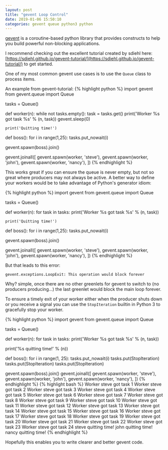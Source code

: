 ```yaml
---
layout: post
title: "gevent Loop Control"
date: 2019-01-06 15:50:10
categories: gevent queue python3 python
---
```

[gevent](http://www.gevent.org/) is a coroutine-based python library that provides constructs to help you build powerful non-blocking applications.

I recommend checking out the excellent tutorial created by sdiehl here: [https://sdiehl.github.io/gevent-tutorial/](https://sdiehl.github.io/gevent-tutorial/) to get started.

One of my most common gevent use cases is to use the `Queue` class to process items. 

An example from gevent-tutorial:
{% highlight python %}
import gevent
from gevent.queue import Queue

tasks = Queue()

def worker(n):
    while not tasks.empty():
        task = tasks.get()
        print('Worker %s got task %s' % (n, task))
        gevent.sleep(0)

    print('Quitting time!')

def boss():
    for i in range(1,25):
        tasks.put_nowait(i)

gevent.spawn(boss).join()

gevent.joinall([
    gevent.spawn(worker, 'steve'),
    gevent.spawn(worker, 'john'),
    gevent.spawn(worker, 'nancy'),
])
{% endhighlight %}

This works great if you can ensure the queue is never empty, but not so great where producers may not always be active. A better way to define your workers would be to take advantage of Python's generator idiom:

{% highlight python %}
import gevent
from gevent.queue import Queue

tasks = Queue()

def worker(n):
    for task in tasks:
        print('Worker %s got task %s' % (n, task))

    print('Quitting time!')

def boss():
    for i in range(1,25):
        tasks.put_nowait(i)

gevent.spawn(boss).join()

gevent.joinall([
    gevent.spawn(worker, 'steve'),
    gevent.spawn(worker, 'john'),
    gevent.spawn(worker, 'nancy'),
])
{% endhighlight %}

But that leads to this error: 
```
gevent.exceptions.LoopExit: This operation would block forever
```
Why? simple, once there are no other greenlets for gevent to switch to (no producers producing...) the last greenlet would block the main loop forever.


To ensure a timely exit of your worker either when the producer shuts down or you receive a signal you can use the `StopIteration` builtin in Python 3 to gracefully stop your worker.

{% highlight python %}
import gevent
from gevent.queue import Queue

tasks = Queue()


def worker(n):
  for task in tasks:
    print('Worker %s got task %s' % (n, task))

  print('%s quitting time!' % (n))


def boss():
  for i in range(1, 25):
      tasks.put_nowait(i)
  tasks.put(StopIteration)
  tasks.put(StopIteration)
  tasks.put(StopIteration)


gevent.spawn(boss).join()
gevent.joinall([
  gevent.spawn(worker, 'steve'),
  gevent.spawn(worker, 'john'),
  gevent.spawn(worker, 'nancy'),
])
{% endhighlight %}
{% highlight bash %}
Worker steve got task 1
Worker steve got task 2
Worker steve got task 3
Worker steve got task 4
Worker steve got task 5
Worker steve got task 6
Worker steve got task 7
Worker steve got task 8
Worker steve got task 9
Worker steve got task 10
Worker steve got task 11
Worker steve got task 12
Worker steve got task 13
Worker steve got task 14
Worker steve got task 15
Worker steve got task 16
Worker steve got task 17
Worker steve got task 18
Worker steve got task 19
Worker steve got task 20
Worker steve got task 21
Worker steve got task 22
Worker steve got task 23
Worker steve got task 24
steve quitting time!
john quitting time!
nancy quitting time!
{% endhighlight %}

Hopefully this enables you to write clearer and better gevent code.